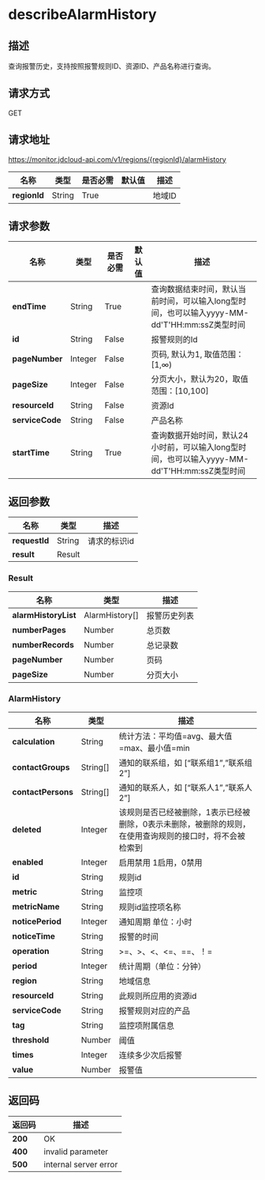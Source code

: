 # describeAlarmHistory


## 描述
查询报警历史，支持按照报警规则ID、资源ID、产品名称进行查询。

## 请求方式
GET

## 请求地址
https://monitor.jdcloud-api.com/v1/regions/{regionId}/alarmHistory

|名称|类型|是否必需|默认值|描述|
|---|---|---|---|---|
|**regionId**|String|True| |地域ID|

## 请求参数
|名称|类型|是否必需|默认值|描述|
|---|---|---|---|---|
|**endTime**|String|True| |查询数据结束时间，默认当前时间，可以输入long型时间，也可以输入yyyy-MM-dd'T'HH:mm:ssZ类型时间|
|**id**|String|False| |报警规则的Id|
|**pageNumber**|Integer|False| |页码, 默认为1, 取值范围：[1,∞)|
|**pageSize**|Integer|False| |分页大小，默认为20，取值范围：[10,100]|
|**resourceId**|String|False| |资源Id|
|**serviceCode**|String|False| |产品名称|
|**startTime**|String|True| |查询数据开始时间，默认24小时前，可以输入long型时间，也可以输入yyyy-MM-dd'T'HH:mm:ssZ类型时间|


## 返回参数
|名称|类型|描述|
|---|---|---|
|**requestId**|String|请求的标识id|
|**result**|Result| |

### Result
|名称|类型|描述|
|---|---|---|
|**alarmHistoryList**|AlarmHistory[]|报警历史列表|
|**numberPages**|Number|总页数|
|**numberRecords**|Number|总记录数|
|**pageNumber**|Number|页码|
|**pageSize**|Number|分页大小|
### AlarmHistory
|名称|类型|描述|
|---|---|---|
|**calculation**|String|统计方法：平均值=avg、最大值=max、最小值=min|
|**contactGroups**|String[]|通知的联系组，如 [“联系组1”,”联系组2”]|
|**contactPersons**|String[]|通知的联系人，如 [“联系人1”,”联系人2”]|
|**deleted**|Integer|该规则是否已经被删除，1表示已经被删除，0表示未删除，被删除的规则，在使用查询规则的接口时，将不会被检索到|
|**enabled**|Integer|启用禁用 1启用，0禁用|
|**id**|String|规则id|
|**metric**|String|监控项|
|**metricName**|String|规则id监控项名称|
|**noticePeriod**|Integer|通知周期 单位：小时|
|**noticeTime**|String|报警的时间|
|**operation**|String|>=、>、<、<=、==、！=|
|**period**|Integer|统计周期（单位：分钟）|
|**region**|String|地域信息|
|**resourceId**|String|此规则所应用的资源id|
|**serviceCode**|String|报警规则对应的产品|
|**tag**|String|监控项附属信息|
|**threshold**|Number|阈值|
|**times**|Integer|连续多少次后报警|
|**value**|Number|报警值|

## 返回码
|返回码|描述|
|---|---|
|**200**|OK|
|**400**|invalid parameter|
|**500**|internal server error|
